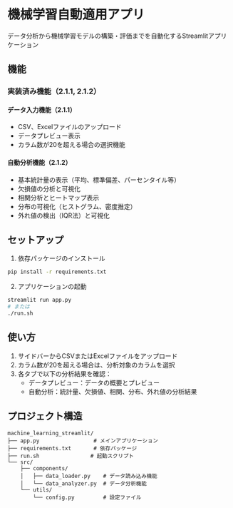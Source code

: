 # 機械学習自動適用アプリ

データ分析から機械学習モデルの構築・評価までを自動化するStreamlitアプリケーション

## 機能

### 実装済み機能（2.1.1, 2.1.2）

#### データ入力機能（2.1.1）
- CSV、Excelファイルのアップロード
- データプレビュー表示
- カラム数が20を超える場合の選択機能

#### 自動分析機能（2.1.2）
- 基本統計量の表示（平均、標準偏差、パーセンタイル等）
- 欠損値の分析と可視化
- 相関分析とヒートマップ表示
- 分布の可視化（ヒストグラム、密度推定）
- 外れ値の検出（IQR法）と可視化

## セットアップ

1. 依存パッケージのインストール
```bash
pip install -r requirements.txt
```

2. アプリケーションの起動
```bash
streamlit run app.py
# または
./run.sh
```

## 使い方

1. サイドバーからCSVまたはExcelファイルをアップロード
2. カラム数が20を超える場合は、分析対象のカラムを選択
3. 各タブで以下の分析結果を確認：
   - データプレビュー：データの概要とプレビュー
   - 自動分析：統計量、欠損値、相関、分布、外れ値の分析結果

## プロジェクト構造

```
machine_learning_streamlit/
├── app.py                 # メインアプリケーション
├── requirements.txt       # 依存パッケージ
├── run.sh                # 起動スクリプト
└── src/
    ├── components/
    │   ├── data_loader.py    # データ読み込み機能
    │   └── data_analyzer.py  # データ分析機能
    └── utils/
        └── config.py         # 設定ファイル
```
